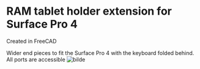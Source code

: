 # RAM tablet holder extension for Surface Pro 4

Created in FreeCAD

Wider end pieces to fit the Surface Pro 4 with the keyboard folded behind.
All ports are accessible
![bilde](https://user-images.githubusercontent.com/98184919/232253204-098b05c0-ee00-4456-9ab7-c8e058e20cc8.png)

